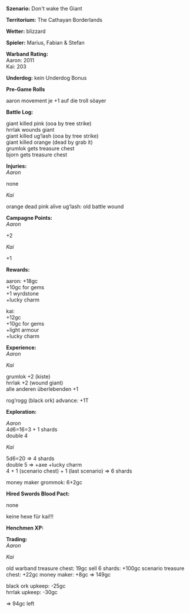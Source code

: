 **Szenario:** Don't wake the Giant  

**Territorium:** The Cathayan Borderlands  

**Wetter:** blizzard  

**Spieler:** Marius, Fabian & Stefan

**Warband Rating:**  
Aaron: 2011  
Kai: 203    

**Underdog:** kein Underdog Bonus   

**Pre-Game Rolls**  

aaron movement je +1 auf die troll söayer

**Battle Log:**  

giant killed pink (ooa by tree strike)  
hrrlak wounds giant  
giant killed ug‘lash (ooa by tree strike)  
giant killed orange (dead by grab it)  
grumlok gets treasure chest  
bjorn gets treasure chest  

**Injuries:**  
*Aaron*  

none

*Kai*  

orange dead
pink alive
ug‘lash: old battle wound

**Campagne Points:**  
*Aaron*  

+2

*Kai*  

+1

**Rewards:**  

aaron:
+18gc  
+10gc for gems  
+1 wyrdstone  
+lucky charm  

kai:   
+12gc  
+10gc for gems   
+light armour   
+lucky charm  

**Experience:**  
*Aaron*   


*Kai*   

grumlok +2 (kiste)  
hrrlak +2 (wound giant)  
alle anderen überlebenden +1  

rog‘rogg (black ork) advance: +1T  

**Exploration:**  

*Aaron*   
4d6=16=3 + 1 shards  
double 4  

*Kai*  

5d6=20 => 4 shards   
double 5 => +axe +lucky charm  
4 + 1 (scenario chest) + 1 (last scenario) => 6 shards  

money maker grommok: 6+2gc

**Hired Swords Blood Pact:**  

none  

keine hexe für kai!!!  


**Henchmen XP:**  


**Trading:**  
*Aaron*  

*Kai*  

old warband treasure chest: 19gc 
sell 6 shards: +100gc 
scenario treasure chest: +22gc 
money maker: +8gc 
=> 149gc 

black ork upkeep: -25gc  
hrrlak upkeep: -30gc  

=> 94gc left  

